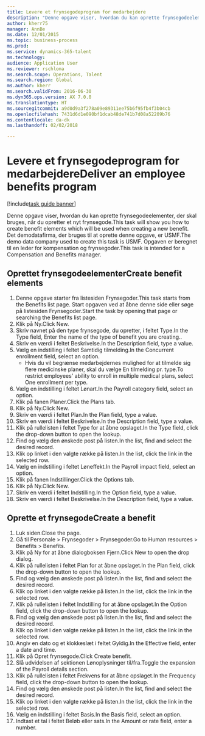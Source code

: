 ```yaml
--- 
title: Levere et frynsegodeprogram for medarbejdere
description: "Denne opgave viser, hvordan du kan oprette frynsegodeelementer, der skal bruges, når du opretter et nyt frynsegode."
author: kherr75
manager: AnnBe
ms.date: 12/01/2015
ms.topic: business-process
ms.prod: 
ms.service: dynamics-365-talent
ms.technology: 
audience: Application User
ms.reviewer: rschloma
ms.search.scope: Operations, Talent
ms.search.region: Global
ms.author: kherr
ms.search.validFrom: 2016-06-30
ms.dyn365.ops.version: AX 7.0.0
ms.translationtype: HT
ms.sourcegitcommit: a9d0d9a3f278a09e89311ee75b6f95fb4f3b04cb
ms.openlocfilehash: 7431d6d1e090bf1dcab48de741b7d08a52209b76
ms.contentlocale: da-dk
ms.lasthandoff: 02/02/2018

---
```

# <a name="deliver-an-employee-benefits-program"></a><span data-ttu-id="30ed7-103">Levere et frynsegodeprogram for medarbejdere</span><span class="sxs-lookup"><span data-stu-id="30ed7-103">Deliver an employee benefits program</span></span>

[!include[task guide banner](../../includes/task-guide-banner.md)]

<span data-ttu-id="30ed7-104">Denne opgave viser, hvordan du kan oprette frynsegodeelementer, der skal bruges, når du opretter et nyt frynsegode.</span><span class="sxs-lookup"><span data-stu-id="30ed7-104">This task will show you how to create benefit elements which will be used when creating a new benefit.</span></span> <span data-ttu-id="30ed7-105">Det demodatafirma, der bruges til at oprette denne opgave, er USMF.</span><span class="sxs-lookup"><span data-stu-id="30ed7-105">The demo data company used to create this task is USMF.</span></span> <span data-ttu-id="30ed7-106">Opgaven er beregnet til en leder for kompensation og frynsegoder.</span><span class="sxs-lookup"><span data-stu-id="30ed7-106">This task is intended for a Compensation and Benefits manager.</span></span>


## <a name="create-benefit-elements"></a><span data-ttu-id="30ed7-107">Oprettet frynsegodeelementer</span><span class="sxs-lookup"><span data-stu-id="30ed7-107">Create benefit elements</span></span>
1. <span data-ttu-id="30ed7-108">Denne opgave starter fra listesiden Frynsegoder.</span><span class="sxs-lookup"><span data-stu-id="30ed7-108">This task starts from the Benefits list page.</span></span> <span data-ttu-id="30ed7-109">Start opgaven ved at åbne denne side eller søge på listesiden Frynsegoder.</span><span class="sxs-lookup"><span data-stu-id="30ed7-109">Start the task by opening that page or searching the Benefits list page.</span></span>
2. <span data-ttu-id="30ed7-110">Klik på Ny.</span><span class="sxs-lookup"><span data-stu-id="30ed7-110">Click New.</span></span>
3. <span data-ttu-id="30ed7-111">Skriv navnet på den type frynsegode, du opretter, i feltet Type.</span><span class="sxs-lookup"><span data-stu-id="30ed7-111">In the Type field, Enter the name of the type of benefit you are creating..</span></span>
4. <span data-ttu-id="30ed7-112">Skriv en værdi i feltet Beskrivelse.</span><span class="sxs-lookup"><span data-stu-id="30ed7-112">In the Description field, type a value.</span></span>
5. <span data-ttu-id="30ed7-113">Vælg en indstilling i feltet Samtidig tilmelding.</span><span class="sxs-lookup"><span data-stu-id="30ed7-113">In the Concurrent enrollment field, select an option.</span></span>
    * <span data-ttu-id="30ed7-114">Hvis du vil begrænse medarbejdernes mulighed for at tilmelde sig flere medicinske planer, skal du vælge En tilmelding pr. type.</span><span class="sxs-lookup"><span data-stu-id="30ed7-114">To restrict employees' ability to enroll in multiple medical plans, select One enrollment per type.</span></span>  
6. <span data-ttu-id="30ed7-115">Vælg en indstilling i feltet Lønart.</span><span class="sxs-lookup"><span data-stu-id="30ed7-115">In the Payroll category field, select an option.</span></span>
7. <span data-ttu-id="30ed7-116">Klik på fanen Planer.</span><span class="sxs-lookup"><span data-stu-id="30ed7-116">Click the Plans tab.</span></span>
8. <span data-ttu-id="30ed7-117">Klik på Ny.</span><span class="sxs-lookup"><span data-stu-id="30ed7-117">Click New.</span></span>
9. <span data-ttu-id="30ed7-118">Skriv en værdi i feltet Plan.</span><span class="sxs-lookup"><span data-stu-id="30ed7-118">In the Plan field, type a value.</span></span>
10. <span data-ttu-id="30ed7-119">Skriv en værdi i feltet Beskrivelse.</span><span class="sxs-lookup"><span data-stu-id="30ed7-119">In the Description field, type a value.</span></span>
11. <span data-ttu-id="30ed7-120">Klik på rullelisten i feltet Type for at åbne opslaget.</span><span class="sxs-lookup"><span data-stu-id="30ed7-120">In the Type field, click the drop-down button to open the lookup.</span></span>
12. <span data-ttu-id="30ed7-121">Find og vælg den ønskede post på listen.</span><span class="sxs-lookup"><span data-stu-id="30ed7-121">In the list, find and select the desired record.</span></span>
13. <span data-ttu-id="30ed7-122">Klik op linket i den valgte række på listen.</span><span class="sxs-lookup"><span data-stu-id="30ed7-122">In the list, click the link in the selected row.</span></span>
14. <span data-ttu-id="30ed7-123">Vælg en indstilling i feltet Løneffekt.</span><span class="sxs-lookup"><span data-stu-id="30ed7-123">In the Payroll impact field, select an option.</span></span>
15. <span data-ttu-id="30ed7-124">Klik på fanen Indstillinger.</span><span class="sxs-lookup"><span data-stu-id="30ed7-124">Click the Options tab.</span></span>
16. <span data-ttu-id="30ed7-125">Klik på Ny.</span><span class="sxs-lookup"><span data-stu-id="30ed7-125">Click New.</span></span>
17. <span data-ttu-id="30ed7-126">Skriv en værdi i feltet Indstilling.</span><span class="sxs-lookup"><span data-stu-id="30ed7-126">In the Option field, type a value.</span></span>
18. <span data-ttu-id="30ed7-127">Skriv en værdi i feltet Beskrivelse.</span><span class="sxs-lookup"><span data-stu-id="30ed7-127">In the Description field, type a value.</span></span>

## <a name="create-a-benefit"></a><span data-ttu-id="30ed7-128">Oprette et frynsegode</span><span class="sxs-lookup"><span data-stu-id="30ed7-128">Create a benefit</span></span>
1. <span data-ttu-id="30ed7-129">Luk siden.</span><span class="sxs-lookup"><span data-stu-id="30ed7-129">Close the page.</span></span>
2. <span data-ttu-id="30ed7-130">Gå til Personale > Frynsegoder > Frynsegoder.</span><span class="sxs-lookup"><span data-stu-id="30ed7-130">Go to Human resources > Benefits > Benefits.</span></span>
3. <span data-ttu-id="30ed7-131">Klik på Ny for at åbne dialogboksen Fjern.</span><span class="sxs-lookup"><span data-stu-id="30ed7-131">Click New to open the drop dialog.</span></span>
4. <span data-ttu-id="30ed7-132">Klik på rullelisten i feltet Plan for at åbne opslaget.</span><span class="sxs-lookup"><span data-stu-id="30ed7-132">In the Plan field, click the drop-down button to open the lookup.</span></span>
5. <span data-ttu-id="30ed7-133">Find og vælg den ønskede post på listen.</span><span class="sxs-lookup"><span data-stu-id="30ed7-133">In the list, find and select the desired record.</span></span>
6. <span data-ttu-id="30ed7-134">Klik op linket i den valgte række på listen.</span><span class="sxs-lookup"><span data-stu-id="30ed7-134">In the list, click the link in the selected row.</span></span>
7. <span data-ttu-id="30ed7-135">Klik på rullelisten i feltet Indstilling for at åbne opslaget.</span><span class="sxs-lookup"><span data-stu-id="30ed7-135">In the Option field, click the drop-down button to open the lookup.</span></span>
8. <span data-ttu-id="30ed7-136">Find og vælg den ønskede post på listen.</span><span class="sxs-lookup"><span data-stu-id="30ed7-136">In the list, find and select the desired record.</span></span>
9. <span data-ttu-id="30ed7-137">Klik op linket i den valgte række på listen.</span><span class="sxs-lookup"><span data-stu-id="30ed7-137">In the list, click the link in the selected row.</span></span>
10. <span data-ttu-id="30ed7-138">Angiv en dato og et klokkeslæt i feltet Gyldig.</span><span class="sxs-lookup"><span data-stu-id="30ed7-138">In the Effective field, enter a date and time.</span></span>
11. <span data-ttu-id="30ed7-139">Klik på Opret frynsegode.</span><span class="sxs-lookup"><span data-stu-id="30ed7-139">Click Create benefit.</span></span>
12. <span data-ttu-id="30ed7-140">Slå udvidelsen af sektionen Lønoplysninger til/fra.</span><span class="sxs-lookup"><span data-stu-id="30ed7-140">Toggle the expansion of the Payroll details section.</span></span>
13. <span data-ttu-id="30ed7-141">Klik på rullelisten i feltet Frekvens for at åbne opslaget.</span><span class="sxs-lookup"><span data-stu-id="30ed7-141">In the Frequency field, click the drop-down button to open the lookup.</span></span>
14. <span data-ttu-id="30ed7-142">Find og vælg den ønskede post på listen.</span><span class="sxs-lookup"><span data-stu-id="30ed7-142">In the list, find and select the desired record.</span></span>
15. <span data-ttu-id="30ed7-143">Klik op linket i den valgte række på listen.</span><span class="sxs-lookup"><span data-stu-id="30ed7-143">In the list, click the link in the selected row.</span></span>
16. <span data-ttu-id="30ed7-144">Vælg en indstilling i feltet Basis.</span><span class="sxs-lookup"><span data-stu-id="30ed7-144">In the Basis field, select an option.</span></span>
17. <span data-ttu-id="30ed7-145">Indtast et tal i feltet Beløb eller sats.</span><span class="sxs-lookup"><span data-stu-id="30ed7-145">In the Amount or rate field, enter a number.</span></span>


